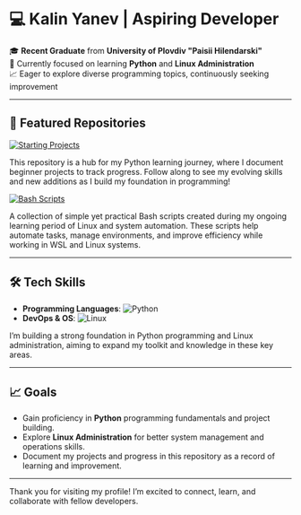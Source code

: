# 💻 Kalin Yanev | Aspiring Developer

🎓 **Recent Graduate** from **University of Plovdiv "Paisii Hilendarski"**  
🌱 Currently focused on learning **Python** and **Linux Administration**  
📈 Eager to explore diverse programming topics, continuously seeking improvement  

---

## 🚀 Featured Repositories

[![Starting Projects](https://img.shields.io/badge/-Starting%20Projects-blueviolet?style=for-the-badge&logo=github)](https://github.com/KaLYes1337/Starting-Projects)

This repository is a hub for my Python learning journey, where I document beginner projects to track progress. Follow along to see my evolving skills and new additions as I build my foundation in programming!

[![Bash Scripts](https://img.shields.io/badge/-BlackJack%20Game-green?style=for-the-badge&logo=github)](https://github.com/KaLYes1337/WSL)

A collection of simple yet practical Bash scripts created during my ongoing learning period of Linux and system automation. These scripts help automate tasks, manage environments, and improve efficiency while working in WSL and Linux systems.

---

## 🛠️ Tech Skills

- **Programming Languages**: ![Python](https://img.shields.io/badge/-Python-3776AB?style=flat&logo=python&logoColor=white)
- **DevOps & OS**: ![Linux](https://img.shields.io/badge/-Linux-FCC624?style=flat&logo=linux&logoColor=black)
  
I’m building a strong foundation in Python programming and Linux administration, aiming to expand my toolkit and knowledge in these key areas.

---

## 📈 Goals

- Gain proficiency in **Python** programming fundamentals and project building.
- Explore **Linux Administration** for better system management and operations skills.
- Document my projects and progress in this repository as a record of learning and improvement.

---

Thank you for visiting my profile! I’m excited to connect, learn, and collaborate with fellow developers.
